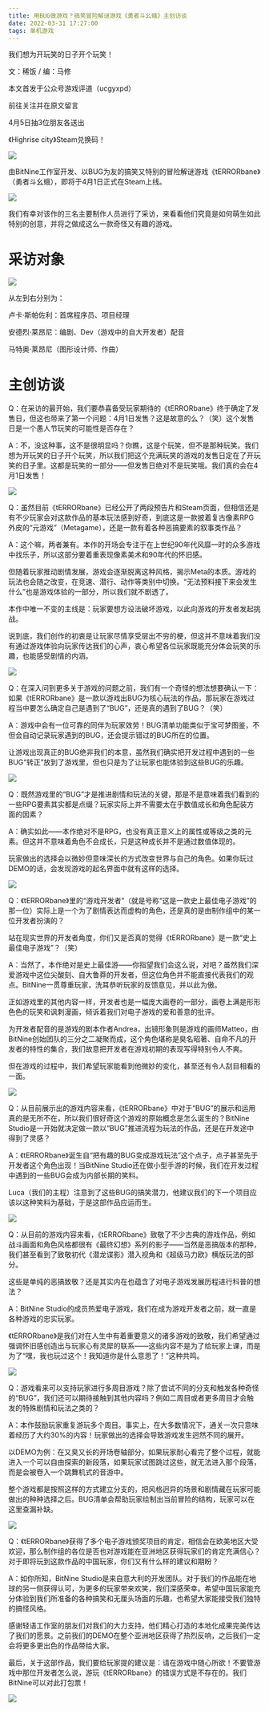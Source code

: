 ```yaml
---
title: 用BUG做游戏？搞笑冒险解谜游戏《勇者斗幺蛾》主创访谈
date: 2022-03-31 17:27:00
tags: 单机游戏
---
```

<meta name="referrer" content="no-referrer" />
<!-- more -->
我们想为开玩笑的日子开个玩笑！

  

文：稀饭 / 编：马修

  

本文首发于公众号游戏评道（ucgyxpd）

前往关注并在原文留言

4月5日抽3位朋友各送出

《Highrise city》Steam兑换码！

  

![](//i0.hdslb.com/bfs/article/4adb9255ada5b97061e610b682b8636764fe50ed.png)

  

由BitNine工作室开发、以BUG为友的搞笑又特别的冒险解谜游戏《tERRORbane》（勇者斗幺蛾），即将于4月1日正式在Steam上线。

![](//i0.hdslb.com/bfs/article/f14abb83c0e2a531fbfa5c2cbb39c8041bd5cee2.jpg)

我们有幸对该作的三名主要制作人员进行了采访，来看看他们究竟是如何萌生如此特别的创意，并将之做成这么一款奇怪又有趣的游戏。

  

# 采访对象

![](//i0.hdslb.com/bfs/article/44a810f5d725eca71568a3f9cb9c738dce471780.jpg)

从左到右分别为：

卢卡·斯帕佐利：首席程序员、项目经理

安德烈·莱昂尼：编剧、Dev（游戏中的自大开发者）配音

马特奥·莱昂尼（图形设计师、作曲）

  

# 主创访谈

Q：在采访的最开始，我们要恭喜备受玩家期待的《tERRORbane》终于确定了发售日，但这也带来了第一个问题：4月1日发售？这是故意的么？（笑）这个发售日是一个愚人节玩笑的可能性是否存在？

A：不，没这种事，这不是很明显吗？你瞧，这是个玩笑，但不是那种玩笑。我们想为开玩笑的日子开个玩笑，所以我们把这个充满玩笑的游戏的发售日定在了开玩笑的日子里。这都是玩笑的一部分——但发售日绝对不是玩笑哦。我们真的会在4月1日发售！

![](//i0.hdslb.com/bfs/article/a96f1838b0a9d2c62c7ecb06666f2b712e782a8d.jpg)

Q：虽然目前《tERRORbane》已经公开了两段预告片和Steam页面，但相信还是有不少玩家会对这款作品的基本玩法感到好奇，到底这是一款披着复古像素RPG外皮的“元游戏”（Metagame），还是一款有着各种恶搞要素的叙事类作品？

A：这个嘛，两者兼有。本作的开场会专注于在上世纪90年代风靡一时的众多游戏中找乐子，所以这部分要着重表现像素美术和90年代的怀旧感。

但随着玩家推动剧情发展，游戏会逐渐脱离这种风格，揭示Meta的本质。游戏的玩法也会随之改变，在竞速、潜行、动作等类别中切换。“无法预料接下来会发生什么”也是游戏体验的一部分，所以我们就不剧透了。

本作中唯一不变的主线是：玩家要想方设法破坏游戏，以此向游戏的开发者发起挑战。

说到底，我们创作的初衷是让玩家尽情享受层出不穷的梗，但这并不意味着我们没有通过游戏体验向玩家传达我们的心声，衷心希望各位玩家既能充分体会玩笑的乐趣，也能感受剧情的内涵。

![](//i0.hdslb.com/bfs/article/b4bc8470a7cb1b4d2a33b1f7e30da45df3375948.gif)

Q：在深入问到更多关于游戏的问题之前，我们有一个奇怪的想法想要确认一下：如果《tERRORbane》是一款以游戏出BUG为核心玩法的作品，那玩家在游戏过程当中要怎么确定自己是遇到了“BUG”，还是真的遇到了BUG？（笑）

A：游戏中会有一位可靠的同伴为玩家效劳！BUG清单功能类似于宝可梦图鉴，不但会自动记录玩家遇到的BUG，还会提示错过的BUG所在的位置。

让游戏出现真正的BUG绝非我们的本意，虽然我们确实把开发过程中遇到的一些BUG“转正”放到了游戏里，但也只是为了让玩家也能体验到这些BUG的乐趣。

![](//i0.hdslb.com/bfs/article/214b374e53c79e68d3f0e4aa078e3cf8c3a59677.jpg)

Q：既然游戏里的“BUG”才是推进剧情和玩法的关键，那是不是意味着我们看到的一些RPG要素其实都是点缀？玩家实际上并不需要太在乎数值成长和角色配装方面的因素？

A：确实如此——本作绝对不是RPG，也没有真正意义上的属性或等级之类的元素。但这并不意味着角色不会成长，只是这种成长并不是通过数值体现的。

玩家做出的选择会以微妙但意味深长的方式改变世界与自己的角色。如果你玩过DEMO的话，会发现游戏的起名界面中就有这样的选择。

![](//i0.hdslb.com/bfs/article/77b24f057b0179d5d5407f83f130e5e4e03a8621.gif)

Q：《tERRORbane》里的“游戏开发者”（就是号称“这是一款史上最佳电子游戏”的那一位）实际上是一个为了剧情表达而虚构的角色，还是真的是由制作组中的某一位开发者扮演的？

站在现实世界的开发者角度，你们又是否真的觉得《tERRORbane》是一款“史上最佳电子游戏”？（笑）

A：当然了，本作绝对是史上最佳游——你指望我们会这么说，对吧？虽然我们深爱游戏中这位尖酸刻、自大鲁莽的开发者，但这位角色并不能直接代表我们的观点。BitNine一贯尊重玩家，洗耳恭听玩家的反馈意见，并以此为傲。

正如游戏里的其他内容一样，开发者也是一幅庞大画卷的一部分，画卷上满是形形色色的玩笑和讽刺漫画，倾诉着我们对电子游戏的爱和善意的批评。

为开发者配音的是游戏的剧本作者Andrea，出镜形象则是游戏的画师Matteo，由BitNine创始团队的三分之二凝聚而成，这个角色堪称是臭名昭著、自命不凡的开发者的特性的集合，我们故意把开发者在游戏初期的表现写得特别令人不爽。

但在游戏的过程中，我们希望玩家能看到他微妙的变化，甚至还有令人刮目相看的一面。

![](//i0.hdslb.com/bfs/article/d203ad7db1ec8e427e038331676b2e8e3de1962f.jpg)

Q：从目前展示出的游戏内容来看，《tERRORbane》中对于“BUG”的展示和运用真的是无所不在，所以我们很好奇这个游戏的原始概念是怎么诞生的？BitNine
Studio是一开始就决定做一款以“BUG”推进流程为玩法的作品，还是在开发途中得到了灵感？

A：《tERRORbane》诞生自“把有趣的BUG变成游戏玩法”这个点子，点子甚至先于开发者这个角色出现！当BitNine
Studio还在做小型手游的时候，我们在开发过程中遇到的一些BUG会成为内部长期的笑料。

Luca（我们的主程）注意到了这些BUG的搞笑潜力，他建议我们的下一个项目应该以这种笑料为基础，于是这部作品应运而生。

![](//i0.hdslb.com/bfs/article/c073ecbbfec1bda581810bd0a7e336e1c7177f69.gif)

Q：从目前的游戏内容来看，《tERRORbane》致敬了不少古典的游戏作品，例如战斗画面和角色风格都很有《最终幻想》系列的影子——当然是恶搞版本的那种，我们甚至看到了致敬初代《潜龙谍影》潜入视角和《超级马力欧》横版玩法的部分。

这些是单纯的恶搞致敬？还是其实内在也蕴含了对电子游戏发展历程进行科普的想法？

A：BitNine Studio的成员热爱电子游戏，我们在成为游戏开发者之前，就一直是各种游戏的忠实玩家。

《tERRORbane》是我们对在人生中有着重要意义的诸多游戏的致敬，我们希望通过强调怀旧感创造出与玩家心有灵犀的联系——这些内容不是为了给玩家上课，而是为了“嘿，我也玩过这个！我知道你是什么意思了！”这种共鸣。

![](//i0.hdslb.com/bfs/article/17dda0c3184d63b24304ca59feb8e3fa33d172d1.jpg)

Q：游戏看来可以支持玩家进行多周目游戏？除了尝试不同的分支和触发各种奇怪的“BUG”，我们还可以期待接触到其他内容吗？例如二周目或者更多周目才会触发的特殊剧情和玩法之类的？

A：本作鼓励玩家重复游玩多个周目。事实上，在大多数情况下，通关一次只意味着经历了大约30%的内容！玩家做出的选择会导致游戏发生迥然不同的展开。

以DEMO为例：在又臭又长的开场卷轴部分，如果玩家耐心看完了整个过程，就能进入一个可以自由探索的新段落，如果玩家试图跳过这些，就无法进入那个段落，而是会被卷入一个跳舞机式的音游中。

整个游戏都是按照这样的方式建立分支的，把风格迥异的场景和剧情藏在玩家可能做出的种种选择之后。BUG清单会帮助玩家绘制出当前冒险的结构，玩家可以在这里查漏补缺。

![](//i0.hdslb.com/bfs/article/ca23cf4c34aedad4e93b2e787fe50dcb58ef5027.jpg)

Q：《tERRORbane》获得了多个电子游戏颁奖项目的肯定，相信会在欧美地区大受欢迎，那么制作组的各位是否也对游戏能在亚洲地区获得玩家们的肯定充满信心？对于即将玩到这款作品的中国玩家，你们又有什么样的建议和期盼？

A：如你所知，BitNine
Studio是来自意大利的开发团队。对于我们的作品能在地球的另一侧获得认可，为更多的玩家带来欢笑，我们深感荣幸。希望中国玩家能充分体验到我们所准备的各种搞笑和无厘头场面的乐趣，也希望大家能接受我们独特的搞怪风格。

感谢轻语工作室的朋友们对我们的大力支持，他们精心打造的本地化成果完美传达了我们的愿景。之前我们的DEMO在整个亚洲地区获得了热烈反响，之后我们一定会将更多更出色的作品带给大家。

最后，关于这部作品，我们要给玩家提的建议是：请在游戏中随心所欲！不要管游戏中那位开发者怎么说，游玩《tERRORbane》的错误方式是不存在的。我们BitNine可以对此打包票！

![](//i0.hdslb.com/bfs/article/ff0b9f9addc6395d394e10f95b56cd6b44eeb97f.jpg)

  

  

  

